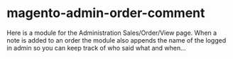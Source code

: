 magento-admin-order-comment
===========================

Here is a module for the Administration Sales/Order/View page. When a note is added to an order the module also appends the name of the logged in admin so you can keep track of who said what and when...

